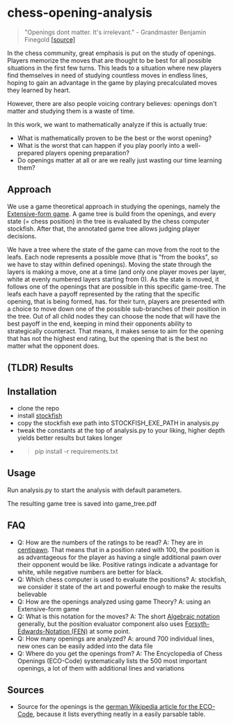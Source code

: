 # chess-opening-analysis

> "Openings dont matter. It's irrelevant." - Grandmaster Benjamin Finegold [[source]](https://www.youtube.com/watch?v=WPIMRMl0guA)

In the chess community, great emphasis is put on the study of openings.
Players memorize the moves that are thought to be best for all possible situations in the first few turns.
This leads to a situation where new players find themselves in need of studying countless moves in endless lines, hoping to gain an advantage in the game by playing precalculated moves they learned by heart.

However, there are also people voicing contrary believes: openings don't matter and studying them is a waste of time.

In this work, we want to mathematically analyze if this is actually true: 
- What is mathematically proven to be the best or the worst opening?
- What is the worst that can happen if you play poorly into a well-prepared players opening preparation?
- Do openings matter at all or are we really just wasting our time learning them?

## Approach
We use a game theoretical approach in studying the openings, namely the [Extensive-form game](https://en.wikipedia.org/wiki/Extensive-form_game).
A game tree is build from the openings, and every state (= chess position) in the tree is evaluated by the chess computer stockfish.
After that, the annotated game tree allows judging player decisions.

We have a tree where the state of the game can move from the root to the leafs.
Each node represents a possible move (that is "from the books", so we have to stay within defined openings).
Moving the state through the layers is making a move, one at a time
(and only one player moves per layer, white at evenly numbered layers starting from 0).
As the state is moved, it follows one of the openings that are possible in this specific game-tree.
The leafs each have a payoff represented by the rating that the specific opening, that is being formed, has.
for their turn, players are presented with a choice to move down one of the possible sub-branches of their position in the tree.
Out of all child nodes they can choose the node that will have the best payoff in the end, keeping in mind their opponents ability to strategically counteract.
That means, it makes sense to aim for the opening that has not the highest end rating, but the opening that is the best no matter what the opponent does.

## (TLDR) Results


## Installation
- clone the repo
- install [stockfish](https://stockfishchess.org/download/#)
- copy the stockfish exe path into STOCKFISH_EXE_PATH in analysis.py 
- tweak the constants at the top of analysis.py to your liking, higher depth yields better results but takes longer
- > pip install -r requirements.txt

## Usage
Run analysis.py to start the analysis with default parameters.

The resulting game tree is saved into game_tree.pdf

## FAQ
- Q: How are the numbers of the ratings to be read? A: They are in [centipawn](https://chess.fandom.com/wiki/Centipawn). That means that in a position rated with 100, the position is as advantageous for the player as having a single additional pawn over their opponent would be like. Positive ratings indicate a advantage for white, while negative numbers are better for black.
- Q: Which chess computer is used to evaluate the positions? A: stockfish, we consider it state of the art and powerful enough to make the results believable
- Q: How are the openings analyzed using game Theory? A: using an Extensive-form game
- Q: What is this notation for the moves? A: The short [Algebraic notation](https://en.wikipedia.org/wiki/Algebraic_notation_(chess)) generally, but the position evaluator component also uses [Forsyth-Edwards-Notation (FEN)](https://de.wikipedia.org/wiki/Forsyth-Edwards-Notation) at some point.
- Q: How many openings are analyzed? A: around 700 individual lines, new ones can be easily added into the data file
- Q: Where do you get the openings from? A: The Encyclopedia of Chess Openings (ECO-Code) systematically lists the 500 most important openings, a lot of them with additional lines and variations

## Sources
- Source for the openings is the [german Wikipedia article for the ECO-Code](https://de.wikipedia.org/wiki/ECO-Schl%C3%BCssel), because it lists everything neatly in a easily parsable table.